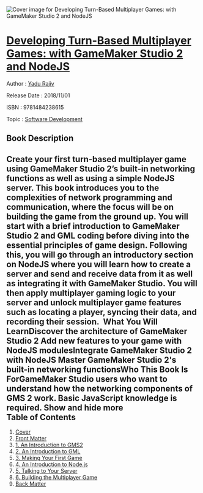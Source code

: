 ![Cover image for Developing Turn-Based Multiplayer Games: with GameMaker Studio 2 and NodeJS](https://imgdetail.ebookreading.net/cover/cover/software_development/EB9781484238615.jpg)

[Developing Turn-Based Multiplayer Games: with GameMaker Studio 2 and NodeJS](https://ebookreading.net/view/book/Developing+Turn-Based+Multiplayer+Games%3A+with+GameMaker+Studio+2+and+NodeJS-EB9781484238615_1.html "Developing Turn-Based Multiplayer Games: with GameMaker Studio 2 and NodeJS")
====================================================================================================================

Author : [Yadu Rajiv](https://ebookreading.net/search/author/Yadu+Rajiv)

Release Date : 2018/11/01

ISBN : 9781484238615

Topic : [Software Development](https://ebookreading.net/search/category/software-development)

Book Description
-----------------

 Create your first turn-based multiplayer game using GameMaker Studio 2’s built-in networking functions as well as using a simple NodeJS server. This book introduces you to the complexities of network programming and communication, where the focus will be on building the game from the ground up. You will start with a brief introduction to GameMaker Studio 2 and GML coding before diving into the essential principles of game design. Following this, you will go through an introductory section on NodeJS where you will learn how to create a server and send and receive data from it as well as integrating it with GameMaker Studio. You will then apply multiplayer gaming logic to your server and unlock multiplayer game features such as locating a player, syncing their data, and recording their session.  What You Will LearnDiscover the architecture of GameMaker Studio 2 Add new features to your game with NodeJS modulesIntegrate GameMaker Studio 2 with NodeJS Master GameMaker Studio 2's built-in networking functionsWho This Book Is ForGameMaker Studio users who want to understand how the networking components of GMS 2 work. Basic JavaScript knowledge is required.        Show and hide more                
Table of Contents
-----------------

1. [Cover](https://ebookreading.net/view/book/Developing+Turn-Based+Multiplayer+Games%3A+with+GameMaker+Studio+2+and+NodeJS-EB9781484238615_1.html)
1. [Front Matter](https://ebookreading.net/view/book/Developing+Turn-Based+Multiplayer+Games%3A+with+GameMaker+Studio+2+and+NodeJS-EB9781484238615_2.html)
1. [1. An Introduction to GMS2](https://ebookreading.net/view/book/Developing+Turn-Based+Multiplayer+Games%3A+with+GameMaker+Studio+2+and+NodeJS-EB9781484238615_3.html)
1. [2. An Introduction to GML](https://ebookreading.net/view/book/Developing+Turn-Based+Multiplayer+Games%3A+with+GameMaker+Studio+2+and+NodeJS-EB9781484238615_4.html)
1. [3. Making Your First Game](https://ebookreading.net/view/book/Developing+Turn-Based+Multiplayer+Games%3A+with+GameMaker+Studio+2+and+NodeJS-EB9781484238615_5.html)
1. [4. An Introduction to Node.js](https://ebookreading.net/view/book/Developing+Turn-Based+Multiplayer+Games%3A+with+GameMaker+Studio+2+and+NodeJS-EB9781484238615_6.html)
1. [5. Talking to Your Server](https://ebookreading.net/view/book/Developing+Turn-Based+Multiplayer+Games%3A+with+GameMaker+Studio+2+and+NodeJS-EB9781484238615_7.html)
1. [6. Building the Multiplayer Game](https://ebookreading.net/view/book/Developing+Turn-Based+Multiplayer+Games%3A+with+GameMaker+Studio+2+and+NodeJS-EB9781484238615_8.html)
1. [Back Matter](https://ebookreading.net/view/book/Developing+Turn-Based+Multiplayer+Games%3A+with+GameMaker+Studio+2+and+NodeJS-EB9781484238615_9.html)

